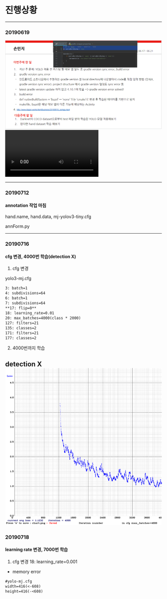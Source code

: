 # 진행상황
---
### 20190619
![20190619](./image/20190619.PNG)
![20190619_ssmgg](./video/20190619_ssmgg.mp4)

----
### 20190712
#### annotation 작업 마침

hand.name, hand.data, mj-yolov3-tiny.cfg

annForm.py

---
### 20190716
#### cfg 변경, 4000번 학습(detection X)
1. cfg 변경

yolo3-mj.cfg
```
3: batch=1
4: subdivisions=64
6: batch=1
7: subdivisions=64
**17: flip=0**
18: learning_rate=0.01
20: max_batches=4000(class * 2000)
127: filters=21
135: classes=2
171: filters=21
177: classes=2
```


2. 4000번까지 학습

detection X
![1.1232_4000](./image/1.1232_4000.PNG)
---
### 20190718
#### learning rate 변경, 7000번 학습

1. cfg 변경
18: learning_rate=0.001

- memory error
```
#yolo-mj.cfg
width=416(<-608)
height=416(-<608)
```
